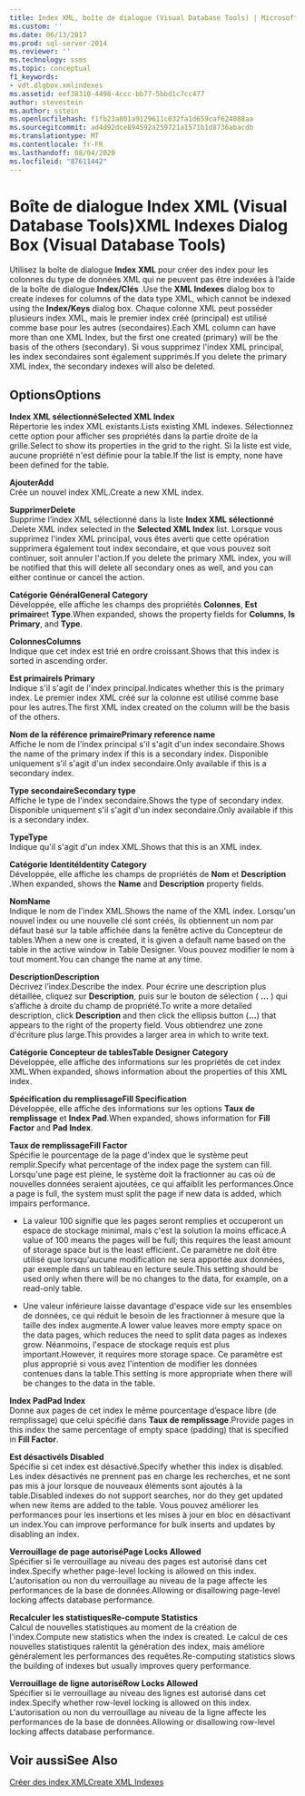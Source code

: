 ```yaml
---
title: Index XML, boîte de dialogue (Visual Database Tools) | Microsoft Docs
ms.custom: ''
ms.date: 06/13/2017
ms.prod: sql-server-2014
ms.reviewer: ''
ms.technology: ssms
ms.topic: conceptual
f1_keywords:
- vdt.dlgbox.xmlindexes
ms.assetid: eef38310-4498-4ccc-bb77-5bbd1c7cc477
author: stevestein
ms.author: sstein
ms.openlocfilehash: f1fb23a801a9129611c032fa1d659caf624088aa
ms.sourcegitcommit: ad4d92dce894592a259721a1571b1d8736abacdb
ms.translationtype: MT
ms.contentlocale: fr-FR
ms.lasthandoff: 08/04/2020
ms.locfileid: "87611442"
---
```

# <a name="xml-indexes-dialog-box-visual-database-tools"></a><span data-ttu-id="8dfb5-102">Boîte de dialogue Index XML (Visual Database Tools)</span><span class="sxs-lookup"><span data-stu-id="8dfb5-102">XML Indexes Dialog Box (Visual Database Tools)</span></span>
  <span data-ttu-id="8dfb5-103">Utilisez la boîte de dialogue **Index XML** pour créer des index pour les colonnes du type de données XML qui ne peuvent pas être indexées à l’aide de la boîte de dialogue **Index/Clés** .</span><span class="sxs-lookup"><span data-stu-id="8dfb5-103">Use the **XML Indexes** dialog box to create indexes for columns of the data type XML, which cannot be indexed using the **Index/Keys** dialog box.</span></span> <span data-ttu-id="8dfb5-104">Chaque colonne XML peut posséder plusieurs index XML, mais le premier index créé (principal) est utilisé comme base pour les autres (secondaires).</span><span class="sxs-lookup"><span data-stu-id="8dfb5-104">Each XML column can have more than one XML Index, but the first one created (primary) will be the basis of the others (secondary).</span></span> <span data-ttu-id="8dfb5-105">Si vous supprimez l'index XML principal, les index secondaires sont également supprimés.</span><span class="sxs-lookup"><span data-stu-id="8dfb5-105">If you delete the primary XML index, the secondary indexes will also be deleted.</span></span>  
  
## <a name="options"></a><span data-ttu-id="8dfb5-106">Options</span><span class="sxs-lookup"><span data-stu-id="8dfb5-106">Options</span></span>  
 <span data-ttu-id="8dfb5-107">**Index XML sélectionné**</span><span class="sxs-lookup"><span data-stu-id="8dfb5-107">**Selected XML Index**</span></span>  
 <span data-ttu-id="8dfb5-108">Répertorie les index XML existants.</span><span class="sxs-lookup"><span data-stu-id="8dfb5-108">Lists existing XML indexes.</span></span> <span data-ttu-id="8dfb5-109">Sélectionnez cette option pour afficher ses propriétés dans la partie droite de la grille.</span><span class="sxs-lookup"><span data-stu-id="8dfb5-109">Select to show its properties in the grid to the right.</span></span> <span data-ttu-id="8dfb5-110">Si la liste est vide, aucune propriété n'est définie pour la table.</span><span class="sxs-lookup"><span data-stu-id="8dfb5-110">If the list is empty, none have been defined for the table.</span></span>  
  
 <span data-ttu-id="8dfb5-111">**Ajouter**</span><span class="sxs-lookup"><span data-stu-id="8dfb5-111">**Add**</span></span>  
 <span data-ttu-id="8dfb5-112">Crée un nouvel index XML.</span><span class="sxs-lookup"><span data-stu-id="8dfb5-112">Create a new XML index.</span></span>  
  
 <span data-ttu-id="8dfb5-113">**Supprimer**</span><span class="sxs-lookup"><span data-stu-id="8dfb5-113">**Delete**</span></span>  
 <span data-ttu-id="8dfb5-114">Supprime l’index XML sélectionné dans la liste **Index XML sélectionné** .</span><span class="sxs-lookup"><span data-stu-id="8dfb5-114">Delete XML index selected in the **Selected XML Index** list.</span></span> <span data-ttu-id="8dfb5-115">Lorsque vous supprimez l'index XML principal, vous êtes averti que cette opération supprimera également tout index secondaire, et que vous pouvez soit continuer, soit annuler l'action.</span><span class="sxs-lookup"><span data-stu-id="8dfb5-115">If you delete the primary XML index, you will be notified that this will delete all secondary ones as well, and you can either continue or cancel the action.</span></span>  
  
 <span data-ttu-id="8dfb5-116">**Catégorie Général**</span><span class="sxs-lookup"><span data-stu-id="8dfb5-116">**General Category**</span></span>  
 <span data-ttu-id="8dfb5-117">Développée, elle affiche les champs des propriétés **Colonnes**, **Est primaire**et **Type**.</span><span class="sxs-lookup"><span data-stu-id="8dfb5-117">When expanded, shows the property fields for **Columns**, **Is Primary**, and **Type**.</span></span>  
  
 <span data-ttu-id="8dfb5-118">**Colonnes**</span><span class="sxs-lookup"><span data-stu-id="8dfb5-118">**Columns**</span></span>  
 <span data-ttu-id="8dfb5-119">Indique que cet index est trié en ordre croissant.</span><span class="sxs-lookup"><span data-stu-id="8dfb5-119">Shows that this index is sorted in ascending order.</span></span>  
  
 <span data-ttu-id="8dfb5-120">**Est primaire**</span><span class="sxs-lookup"><span data-stu-id="8dfb5-120">**Is Primary**</span></span>  
 <span data-ttu-id="8dfb5-121">Indique s'il s'agit de l'index principal.</span><span class="sxs-lookup"><span data-stu-id="8dfb5-121">Indicates whether this is the primary index.</span></span> <span data-ttu-id="8dfb5-122">Le premier index XML créé sur la colonne est utilisé comme base pour les autres.</span><span class="sxs-lookup"><span data-stu-id="8dfb5-122">The first XML index created on the column will be the basis of the others.</span></span>  
  
 <span data-ttu-id="8dfb5-123">**Nom de la référence primaire**</span><span class="sxs-lookup"><span data-stu-id="8dfb5-123">**Primary reference name**</span></span>  
 <span data-ttu-id="8dfb5-124">Affiche le nom de l'index principal s'il s'agit d'un index secondaire.</span><span class="sxs-lookup"><span data-stu-id="8dfb5-124">Shows the name of the primary index if this is a secondary index.</span></span> <span data-ttu-id="8dfb5-125">Disponible uniquement s'il s'agit d'un index secondaire.</span><span class="sxs-lookup"><span data-stu-id="8dfb5-125">Only available if this is a secondary index.</span></span>  
  
 <span data-ttu-id="8dfb5-126">**Type secondaire**</span><span class="sxs-lookup"><span data-stu-id="8dfb5-126">**Secondary type**</span></span>  
 <span data-ttu-id="8dfb5-127">Affiche le type de l'index secondaire.</span><span class="sxs-lookup"><span data-stu-id="8dfb5-127">Shows the type of secondary index.</span></span> <span data-ttu-id="8dfb5-128">Disponible uniquement s'il s'agit d'un index secondaire.</span><span class="sxs-lookup"><span data-stu-id="8dfb5-128">Only available if this is a secondary index.</span></span>  
  
 <span data-ttu-id="8dfb5-129">**Type**</span><span class="sxs-lookup"><span data-stu-id="8dfb5-129">**Type**</span></span>  
 <span data-ttu-id="8dfb5-130">Indique qu'il s'agit d'un index XML.</span><span class="sxs-lookup"><span data-stu-id="8dfb5-130">Shows that this is an XML index.</span></span>  
  
 <span data-ttu-id="8dfb5-131">**Catégorie Identité**</span><span class="sxs-lookup"><span data-stu-id="8dfb5-131">**Identity Category**</span></span>  
 <span data-ttu-id="8dfb5-132">Développée, elle affiche les champs de propriétés de **Nom** et **Description** .</span><span class="sxs-lookup"><span data-stu-id="8dfb5-132">When expanded, shows the **Name** and **Description** property fields.</span></span>  
  
 <span data-ttu-id="8dfb5-133">**Nom**</span><span class="sxs-lookup"><span data-stu-id="8dfb5-133">**Name**</span></span>  
 <span data-ttu-id="8dfb5-134">Indique le nom de l'index XML.</span><span class="sxs-lookup"><span data-stu-id="8dfb5-134">Shows the name of the XML index.</span></span> <span data-ttu-id="8dfb5-135">Lorsqu'un nouvel index ou une nouvelle clé sont créés, ils obtiennent un nom par défaut basé sur la table affichée dans la fenêtre active du Concepteur de tables.</span><span class="sxs-lookup"><span data-stu-id="8dfb5-135">When a new one is created, it is given a default name based on the table in the active window in Table Designer.</span></span> <span data-ttu-id="8dfb5-136">Vous pouvez modifier le nom à tout moment.</span><span class="sxs-lookup"><span data-stu-id="8dfb5-136">You can change the name at any time.</span></span>  
  
 <span data-ttu-id="8dfb5-137">**Description**</span><span class="sxs-lookup"><span data-stu-id="8dfb5-137">**Description**</span></span>  
 <span data-ttu-id="8dfb5-138">Décrivez l’index.</span><span class="sxs-lookup"><span data-stu-id="8dfb5-138">Describe the index.</span></span> <span data-ttu-id="8dfb5-139">Pour écrire une description plus détaillée, cliquez sur **Description**, puis sur le bouton de sélection ( **...** ) qui s’affiche à droite du champ de propriété.</span><span class="sxs-lookup"><span data-stu-id="8dfb5-139">To write a more detailed description, click **Description** and then click the ellipsis button (**...**) that appears to the right of the property field.</span></span> <span data-ttu-id="8dfb5-140">Vous obtiendrez une zone d'écriture plus large.</span><span class="sxs-lookup"><span data-stu-id="8dfb5-140">This provides a larger area in which to write text.</span></span>  
  
 <span data-ttu-id="8dfb5-141">**Catégorie Concepteur de tables**</span><span class="sxs-lookup"><span data-stu-id="8dfb5-141">**Table Designer Category**</span></span>  
 <span data-ttu-id="8dfb5-142">Développée, elle affiche des informations sur les propriétés de cet index XML.</span><span class="sxs-lookup"><span data-stu-id="8dfb5-142">When expanded, shows information about the properties of this XML index.</span></span>  
  
 <span data-ttu-id="8dfb5-143">**Spécification du remplissage**</span><span class="sxs-lookup"><span data-stu-id="8dfb5-143">**Fill Specification**</span></span>  
 <span data-ttu-id="8dfb5-144">Développée, elle affiche des informations sur les options **Taux de remplissage** et **Index Pad**.</span><span class="sxs-lookup"><span data-stu-id="8dfb5-144">When expanded, shows information for **Fill Factor** and **Pad Index**.</span></span>  
  
 <span data-ttu-id="8dfb5-145">**Taux de remplissage**</span><span class="sxs-lookup"><span data-stu-id="8dfb5-145">**Fill Factor**</span></span>  
 <span data-ttu-id="8dfb5-146">Spécifie le pourcentage de la page d'index que le système peut remplir.</span><span class="sxs-lookup"><span data-stu-id="8dfb5-146">Specify what percentage of the index page the system can fill.</span></span> <span data-ttu-id="8dfb5-147">Lorsqu'une page est pleine, le système doit la fractionner au cas où de nouvelles données seraient ajoutées, ce qui affaiblit les performances.</span><span class="sxs-lookup"><span data-stu-id="8dfb5-147">Once a page is full, the system must split the page if new data is added, which impairs performance.</span></span>  
  
-   <span data-ttu-id="8dfb5-148">La valeur 100 signifie que les pages seront remplies et occuperont un espace de stockage minimal, mais c'est la solution la moins efficace.</span><span class="sxs-lookup"><span data-stu-id="8dfb5-148">A value of 100 means the pages will be full; this requires the least amount of storage space but is the least efficient.</span></span> <span data-ttu-id="8dfb5-149">Ce paramètre ne doit être utilisé que lorsqu'aucune modification ne sera apportée aux données, par exemple dans un tableau en lecture seule.</span><span class="sxs-lookup"><span data-stu-id="8dfb5-149">This setting should be used only when there will be no changes to the data, for example, on a read-only table.</span></span>  
  
-   <span data-ttu-id="8dfb5-150">Une valeur inférieure laisse davantage d'espace vide sur les ensembles de données, ce qui réduit le besoin de les fractionner à mesure que la taille des index augmente.</span><span class="sxs-lookup"><span data-stu-id="8dfb5-150">A lower value leaves more empty space on the data pages, which reduces the need to split data pages as indexes grow.</span></span> <span data-ttu-id="8dfb5-151">Néanmoins, l'espace de stockage requis est plus important.</span><span class="sxs-lookup"><span data-stu-id="8dfb5-151">However, it requires more storage space.</span></span> <span data-ttu-id="8dfb5-152">Ce paramètre est plus approprié si vous avez l'intention de modifier les données contenues dans la table.</span><span class="sxs-lookup"><span data-stu-id="8dfb5-152">This setting is more appropriate when there will be changes to the data in the table.</span></span>  
  
 <span data-ttu-id="8dfb5-153">**Index Pad**</span><span class="sxs-lookup"><span data-stu-id="8dfb5-153">**Pad Index**</span></span>  
 <span data-ttu-id="8dfb5-154">Donne aux pages de cet index le même pourcentage d’espace libre (de remplissage) que celui spécifié dans **Taux de remplissage**.</span><span class="sxs-lookup"><span data-stu-id="8dfb5-154">Provide pages in this index the same percentage of empty space (padding) that is specified in **Fill Factor**.</span></span>  
  
 <span data-ttu-id="8dfb5-155">**Est désactivé**</span><span class="sxs-lookup"><span data-stu-id="8dfb5-155">**Is Disabled**</span></span>  
 <span data-ttu-id="8dfb5-156">Spécifie si cet index est désactivé.</span><span class="sxs-lookup"><span data-stu-id="8dfb5-156">Specify whether this index is disabled.</span></span> <span data-ttu-id="8dfb5-157">Les index désactivés ne prennent pas en charge les recherches, et ne sont pas mis à jour lorsque de nouveaux éléments sont ajoutés à la table.</span><span class="sxs-lookup"><span data-stu-id="8dfb5-157">Disabled indexes do not support searches, nor do they get updated when new items are added to the table.</span></span> <span data-ttu-id="8dfb5-158">Vous pouvez améliorer les performances pour les insertions et les mises à jour en bloc en désactivant un index.</span><span class="sxs-lookup"><span data-stu-id="8dfb5-158">You can improve performance for bulk inserts and updates by disabling an index.</span></span>  
  
 <span data-ttu-id="8dfb5-159">**Verrouillage de page autorisé**</span><span class="sxs-lookup"><span data-stu-id="8dfb5-159">**Page Locks Allowed**</span></span>  
 <span data-ttu-id="8dfb5-160">Spécifier si le verrouillage au niveau des pages est autorisé dans cet index.</span><span class="sxs-lookup"><span data-stu-id="8dfb5-160">Specify whether page-level locking is allowed on this index.</span></span> <span data-ttu-id="8dfb5-161">L'autorisation ou non du verrouillage au niveau de la page affecte les performances de la base de données.</span><span class="sxs-lookup"><span data-stu-id="8dfb5-161">Allowing or disallowing page-level locking affects database performance.</span></span>  
  
 <span data-ttu-id="8dfb5-162">**Recalculer les statistiques**</span><span class="sxs-lookup"><span data-stu-id="8dfb5-162">**Re-compute Statistics**</span></span>  
 <span data-ttu-id="8dfb5-163">Calcul de nouvelles statistiques au moment de la création de l'index.</span><span class="sxs-lookup"><span data-stu-id="8dfb5-163">Compute new statistics when the index is created.</span></span> <span data-ttu-id="8dfb5-164">Le calcul de ces nouvelles statistiques ralentit la génération des index, mais améliore généralement les performances des requêtes.</span><span class="sxs-lookup"><span data-stu-id="8dfb5-164">Re-computing statistics slows the building of indexes but usually improves query performance.</span></span>  
  
 <span data-ttu-id="8dfb5-165">**Verrouillage de ligne autorisé**</span><span class="sxs-lookup"><span data-stu-id="8dfb5-165">**Row Locks Allowed**</span></span>  
 <span data-ttu-id="8dfb5-166">Spécifier si le verrouillage au niveau des lignes est autorisé dans cet index.</span><span class="sxs-lookup"><span data-stu-id="8dfb5-166">Specify whether row-level locking is allowed on this index.</span></span> <span data-ttu-id="8dfb5-167">L'autorisation ou non du verrouillage au niveau de la ligne affecte les performances de la base de données.</span><span class="sxs-lookup"><span data-stu-id="8dfb5-167">Allowing or disallowing row-level locking affects database performance.</span></span>  
  
## <a name="see-also"></a><span data-ttu-id="8dfb5-168">Voir aussi</span><span class="sxs-lookup"><span data-stu-id="8dfb5-168">See Also</span></span>  
 [<span data-ttu-id="8dfb5-169">Créer des index XML</span><span class="sxs-lookup"><span data-stu-id="8dfb5-169">Create XML Indexes</span></span>](../../relational-databases/xml/create-xml-indexes.md)  
  
  
